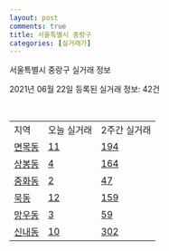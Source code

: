 ```yaml
---
layout: post
comments: true
title: 서울특별시 중랑구
categories: [실거래가]
---
```


서울특별시 중랑구 실거래 정보

2021년 06월 22일 등록된 실거래 정보: 42건

<script type="text/javascript">
  google.charts.load('current', {'packages':['corechart']});
  google.charts.setOnLoadCallback(drawChart);

  function drawChart() {
    var data = google.visualization.arrayToDataTable([['거래일', '매매', '전월세', '전매'], ['2021-02', 0, 14, 0], ['2021-03', 30, 71, 0], ['2021-04', 99, 147, 0], ['2021-05', 145, 242, 0], ['2021-06', 31, 145, 1]]);

    var options = {
      title: '최근 유형별 거래량 추이',
      legend: { position: 'bottom' }
    };

    var chart = new google.visualization.LineChart(document.getElementById('columnchart_material'));
    chart.draw(data, (options));
  }
</script>

<div id="columnchart_material" style="width: 450px; margin-left: -35px"></div>
<br>
<table class="sortable">
  <tr>
    <td>지역</td>
    <td>오늘 실거래</td>
    <td>2주간 실거래</td>
  </tr>

  
  <tr class="item">
    <td><a href="1126010100.html">면목동</a></td>
    <td><a href="1126010100.html">11</a></td>
    <td><a href="1126010100.html">194</a></td>
  </tr>
    

  <tr class="item">
    <td><a href="1126010200.html">상봉동</a></td>
    <td><a href="1126010200.html">4</a></td>
    <td><a href="1126010200.html">164</a></td>
  </tr>
    

  <tr class="item">
    <td><a href="1126010300.html">중화동</a></td>
    <td><a href="1126010300.html">2</a></td>
    <td><a href="1126010300.html">47</a></td>
  </tr>
    

  <tr class="item">
    <td><a href="1126010400.html">묵동</a></td>
    <td><a href="1126010400.html">12</a></td>
    <td><a href="1126010400.html">159</a></td>
  </tr>
    

  <tr class="item">
    <td><a href="1126010500.html">망우동</a></td>
    <td><a href="1126010500.html">3</a></td>
    <td><a href="1126010500.html">59</a></td>
  </tr>
    

  <tr class="item">
    <td><a href="1126010600.html">신내동</a></td>
    <td><a href="1126010600.html">10</a></td>
    <td><a href="1126010600.html">302</a></td>
  </tr>
    


</table>


    